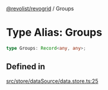 [@revolist/revogrid](README.md) / Groups

# Type Alias: Groups

```ts
type Groups: Record<any, any>;
```

## Defined in

[src/store/dataSource/data.store.ts:25](https://github.com/revolist/revogrid/blob/0b52000f7477669f9da5b2b768b7ac1b608db9f9/src/store/dataSource/data.store.ts#L25)
